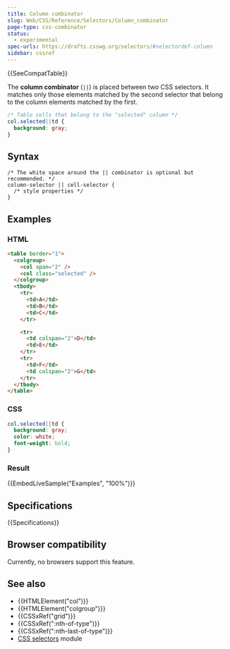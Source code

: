 ```yaml
---
title: Column combinator
slug: Web/CSS/Reference/Selectors/Column_combinator
page-type: css-combinator
status:
  - experimental
spec-urls: https://drafts.csswg.org/selectors/#selectordef-column
sidebar: cssref
---
```


{{SeeCompatTable}}

The **column combinator** (`||`) is placed between two CSS selectors. It matches only those elements matched by the second selector that belong to the column elements matched by the first.

```css
/* Table cells that belong to the "selected" column */
col.selected||td {
  background: gray;
}
```

## Syntax

```css-nolint
/* The white space around the || combinator is optional but recommended. */
column-selector || cell-selector {
  /* style properties */
}
```

## Examples

### HTML

```html
<table border="1">
  <colgroup>
    <col span="2" />
    <col class="selected" />
  </colgroup>
  <tbody>
    <tr>
      <td>A</td>
      <td>B</td>
      <td>C</td>
    </tr>

    <tr>
      <td colspan="2">D</td>
      <td>E</td>
    </tr>
    <tr>
      <td>F</td>
      <td colspan="2">G</td>
    </tr>
  </tbody>
</table>
```

### CSS

```css
col.selected||td {
  background: gray;
  color: white;
  font-weight: bold;
}
```

### Result

{{EmbedLiveSample("Examples", "100%")}}

## Specifications

{{Specifications}}

## Browser compatibility

Currently, no browsers support this feature.

## See also

- {{HTMLElement("col")}}
- {{HTMLElement("colgroup")}}
- {{CSSxRef("grid")}}
- {{CSSxRef(":nth-of-type")}}
- {{CSSxRef(":nth-last-of-type")}}
- [CSS selectors](/en-US/docs/Web/CSS/CSS_selectors) module
